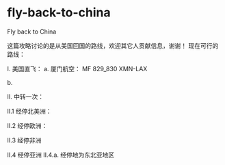 # fly-back-to-china
Fly back to China

这篇攻略讨论的是从美国回国的路线，欢迎其它人贡献信息，谢谢！
现在可行的路线：

I. 美国直飞：
a. 厦门航空： MF 829_830 XMN-LAX 

b. 


II. 中转一次：

II.1 经停北美洲：

II.2 经停欧洲：

II.3 经停非洲

II.4 经停亚洲
II.4.a. 经停地为东北亚地区



